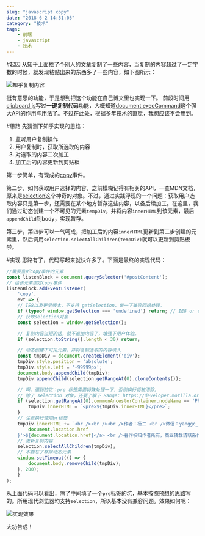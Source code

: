 ```yaml
---
slug: "javascript copy"
date: "2018-6-2 14:51:05"
category: "技术"
tags:
    - 前端
    - javascript
    - 技术
---
```

#起因
从知乎上面找了个别人的文章复制了一些内容，当复制的内容超过了一定字数的时候，就发现粘贴出来的东西多了一些内容，如下图所示：

![知乎复制内容](/images/copy.append.png)

挺有意思的功能，于是想到把这个功能在自己博文里也实现一下。
前段时间用[clipboard.js](https://clipboardjs.com/)写过**一键复制代码**功能，大概知道[document.execCommand](https://developer.mozilla.org/zh-CN/docs/Web/API/Document/execCommand)这个强大API的作用与用法了。不过在此处，根据多年技术的直觉，我想应该不会用到。

#思路
先猜测下知乎实现的思路：

1. 监听用户复制操作
2. 用户复制时，获取所选取的内容
3. 对选取的内容二次加工
4. 加工后的内容更新到剪贴板

第一步简单，有现成的[copy](https://developer.mozilla.org/en-US/docs/Web/Events/copy)事件。

第二步，如何获取用户选择的内容，之前模糊记得有相关的API，一查MDN文档，原来是[selection](https://developer.mozilla.org/en-US/docs/Web/API/Selection)这个神奇的对象。不过，通过实践浮现的一个问题：获取用户选取内容只是第一步，还需要在某个地方暂存这些内容，以备后续加工。在这里，我们通过动态创建一个不可见的元素`tempDiv`，并将内容`innerHTML`到该元素，最后`appendChild`到body，实现暂存。

第三步，第四步可以一气呵成，把加工后的内容`innerHTML`更新到第二步创建的元素里，然后调用`selection.selectAllChildren(tempDiv)`就可以更新到剪贴板啦。

#实现
思路有了，代码写起来就快许多了。下面是最终的实现代码：

``` javascript
//需要监听copy事件的元素
const listenBlock = document.querySelector('#postContent');
// 给该元素绑定copy事件
listenBlock.addEventListener(
    'copy',
    evt => {
    // IE8以及更早版本，不支持 getSelection，做一下兼容回退处理。
    if (typeof window.getSelection === 'undefined') return; // IE8 or earlier...
    // 获取selection对象
    const selection = window.getSelection();

    // 复制内容过短的话，就不追加内容了，增强下用户体验。
    if (selection.toString().length < 30) return;

    // 动态创建不可见元素，并将复制选取的内容填入
    const tmpDiv = document.createElement('div');
    tmpDiv.style.position = 'absolute';
    tmpDiv.style.left = '-99999px';
    document.body.appendChild(tmpDiv);
    tmpDiv.appendChild(selection.getRangeAt(0).cloneContents());

    // 啊，遇到的坑：pre 标签需要特殊处理一下，否则换行将被清除。
    // 除了 selection 对象，还要了解下 Range: https://developer.mozilla.org/en-US/docs/Web/API/Range
    if (selection.getRangeAt(0).commonAncestorContainer.nodeName == 'PRE') {
        tmpDiv.innerHTML = `<pre>${tmpDiv.innerHTML}</pre>`;
    }
    // 注意换行使用br标签
    tmpDiv.innerHTML += `<br /><br /><br />作者：杨二 <br />微信：yanggc_2013 <br />链接：<a href='${
        document.location.href
    }'>${document.location.href}</a> <br />著作权归作者所有，商业转载请联系作者获得授权，非商业转载请注明出处。`;
    // 更新复制内容
    selection.selectAllChildren(tmpDiv);
    // 不要忘了移除动态元素
    window.setTimeout(() => {
        document.body.removeChild(tmpDiv);
    }, 200);
    }
);
```
从上面代码可以看出，除了中间填了一个`pre`标签的坑，基本按照预想的思路写的。所用现代浏览器均支持`selection`，所以基本没有兼容问题。效果如何呢：

![实现效果](/images/copy.example.png)

大功告成！

